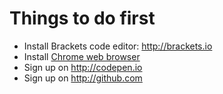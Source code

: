 # Things to do first

- Install Brackets code editor: http://brackets.io
- Install [Chrome web browser](https://www.google.com/chrome)
- Sign up on http://codepen.io
- Sign up on http://github.com


